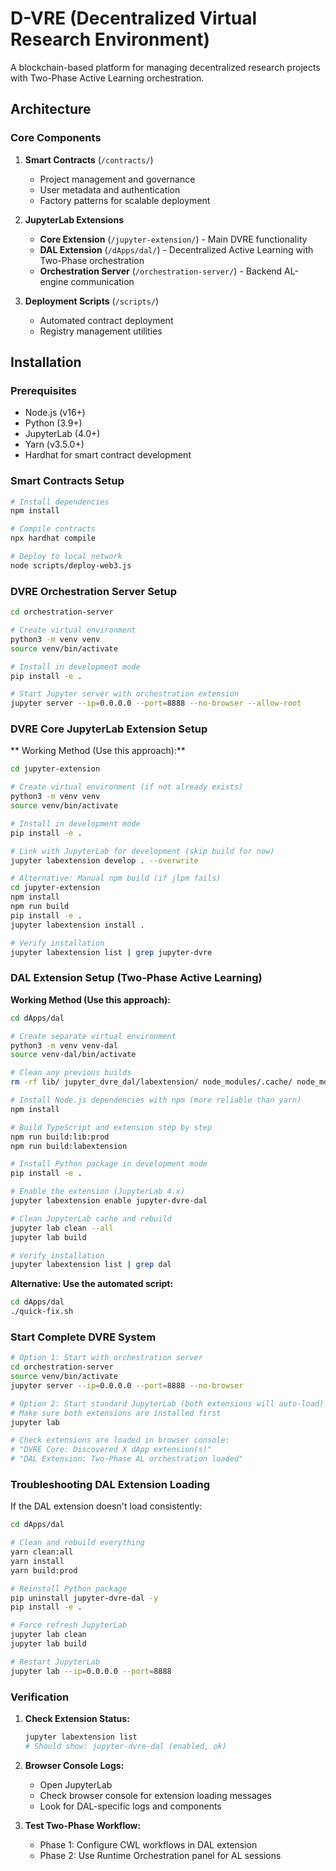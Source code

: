 # D-VRE (Decentralized Virtual Research Environment)

A blockchain-based platform for managing decentralized research projects with Two-Phase Active Learning orchestration.

## Architecture

### Core Components

1. **Smart Contracts** (`/contracts/`)
   - Project management and governance
   - User metadata and authentication
   - Factory patterns for scalable deployment

2. **JupyterLab Extensions**
   - **Core Extension** (`/jupyter-extension/`) - Main DVRE functionality
   - **DAL Extension** (`/dApps/dal/`) - Decentralized Active Learning with Two-Phase orchestration
   - **Orchestration Server** (`/orchestration-server/`) - Backend AL-engine communication

3. **Deployment Scripts** (`/scripts/`)
   - Automated contract deployment
   - Registry management utilities

## Installation

### Prerequisites
- Node.js (v16+)
- Python (3.9+)
- JupyterLab (4.0+)
- Yarn (v3.5.0+)
- Hardhat for smart contract development

### Smart Contracts Setup

```bash
# Install dependencies
npm install

# Compile contracts
npx hardhat compile

# Deploy to local network
node scripts/deploy-web3.js
```

### DVRE Orchestration Server Setup

```bash
cd orchestration-server

# Create virtual environment
python3 -m venv venv
source venv/bin/activate

# Install in development mode
pip install -e .

# Start Jupyter server with orchestration extension
jupyter server --ip=0.0.0.0 --port=8888 --no-browser --allow-root
```

### DVRE Core JupyterLab Extension Setup

** Working Method (Use this approach):**

```bash
cd jupyter-extension

# Create virtual environment (if not already exists)
python3 -m venv venv
source venv/bin/activate

# Install in development mode
pip install -e .

# Link with JupyterLab for development (skip build for now)
jupyter labextension develop . --overwrite

# Alternative: Manual npm build (if jlpm fails)
cd jupyter-extension
npm install
npm run build
pip install -e .
jupyter labextension install .

# Verify installation
jupyter labextension list | grep jupyter-dvre
```

### DAL Extension Setup (Two-Phase Active Learning)

**Working Method (Use this approach):**

```bash
cd dApps/dal

# Create separate virtual environment
python3 -m venv venv-dal
source venv-dal/bin/activate

# Clean any previous builds
rm -rf lib/ jupyter_dvre_dal/labextension/ node_modules/.cache/ node_modules/

# Install Node.js dependencies with npm (more reliable than yarn)
npm install

# Build TypeScript and extension step by step
npm run build:lib:prod
npm run build:labextension

# Install Python package in development mode
pip install -e .

# Enable the extension (JupyterLab 4.x)
jupyter labextension enable jupyter-dvre-dal

# Clean JupyterLab cache and rebuild
jupyter lab clean --all
jupyter lab build

# Verify installation
jupyter labextension list | grep dal
```

**Alternative: Use the automated script:**

```bash
cd dApps/dal
./quick-fix.sh
```

### Start Complete DVRE System

```bash
# Option 1: Start with orchestration server
cd orchestration-server
source venv/bin/activate
jupyter server --ip=0.0.0.0 --port=8888 --no-browser

# Option 2: Start standard JupyterLab (both extensions will auto-load)
# Make sure both extensions are installed first
jupyter lab

# Check extensions are loaded in browser console:
# "DVRE Core: Discovered X dApp extension(s)"
# "DAL Extension: Two-Phase AL orchestration loaded"
```

### Troubleshooting DAL Extension Loading

If the DAL extension doesn't load consistently:

```bash
cd dApps/dal

# Clean and rebuild everything
yarn clean:all
yarn install
yarn build:prod

# Reinstall Python package
pip uninstall jupyter-dvre-dal -y
pip install -e .

# Force refresh JupyterLab
jupyter lab clean
jupyter lab build

# Restart JupyterLab
jupyter lab --ip=0.0.0.0 --port=8888
```

### Verification

1. **Check Extension Status:**
   ```bash
   jupyter labextension list
   # Should show: jupyter-dvre-dal (enabled, ok)
   ```

2. **Browser Console Logs:**
   - Open JupyterLab
   - Check browser console for extension loading messages
   - Look for DAL-specific logs and components

3. **Test Two-Phase Workflow:**
   - Phase 1: Configure CWL workflows in DAL extension
   - Phase 2: Use Runtime Orchestration panel for AL sessions